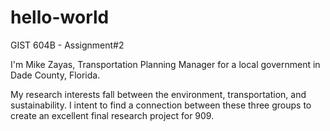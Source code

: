 # hello-world
GIST 604B - Assignment#2


I'm Mike Zayas, Transportation Planning Manager for a local government in Dade County, Florida. 

My research interests fall between the environment, transportation, and sustainability. I intent to find a connection between these three groups to create an excellent final research project for 909. 
